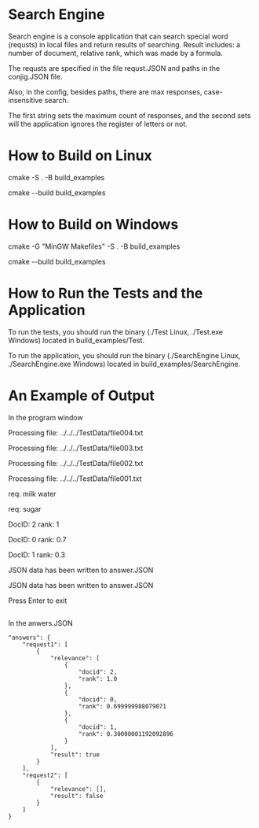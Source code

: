 # Search Engine
Search engine is a console application that can search special word (requsts) in local files and return results of searching. Result includes: a number of document, relative rank, which was made by a formula.

The requsts are specified in the file requst.JSON and paths in the conjig.JSON file.

Also, in the config, besides paths, there are max responses, case-insensitive search.

The first string sets the maximum count of responses, and the second sets will the application ignores the register of letters or not.

# How to Build on Linux

cmake -S . -B build_examples 

cmake --build build_examples

# How to Build on Windows

cmake -G "MinGW Makefiles" -S . -B build_examples

cmake --build build_examples 

##
# How to Run the Tests and the Application
To run the tests, you should run the binary (./Test Linux, ./Test.exe Windows) located in build_examples/Test.

To run the application, you should run the binary (./SearchEngine Linux, ./SearchEngine.exe Windows) located in build_examples/SearchEngine.

# An Example of Output
In the program window

Processing file: ../../../TestData/file004.txt

Processing file: ../../../TestData/file003.txt

Processing file: ../../../TestData/file002.txt

Processing file: ../../../TestData/file001.txt

req: milk water

req: sugar

DocID: 2 rank: 1

DocID: 0 rank: 0.7

DocID: 1 rank: 0.3

JSON data has been written to answer.JSON

JSON data has been written to answer.JSON

Press Enter to exit

##
In the anwers.JSON

    "answers": {
        "request1": [
            {
                "relevance": [
                    {
                        "docid": 2,
                        "rank": 1.0
                    },
                    {
                        "docid": 0,
                        "rank": 0.699999988079071
                    },
                    {
                        "docid": 1,
                        "rank": 0.30000001192092896
                    }
                ],
                "result": true
            }
        ],
        "request2": [
            {
                "relevance": [],
                "result": false
            }
        ]
    }


